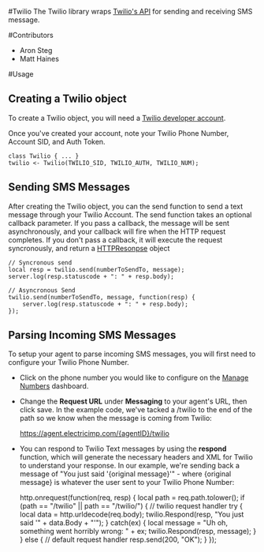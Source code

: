 #Twilio
The Twilio library wraps [Twilio's API](http://www.twilio.com/) for sending and receiving SMS message.

#Contributors
- Aron Steg
- Matt Haines

#Usage

## Creating a Twilio object

To create a Twilio object, you will need a [Twilio developer account](http://developers.twilio.com/).

Once you've created your account, note your Twilio Phone Number, Account SID, and Auth Token.

	class Twilio { ... }	
	twilio <- Twilio(TWILIO_SID, TWILIO_AUTH, TWILIO_NUM);
	
## Sending SMS Messages
After creating the Twilio object, you can the send function to send a text message through your Twilio Account. The send function takes an optional callback parameter. If you pass a callback, the message will be sent asynchronously, and your callback will fire when the HTTP request completes. If you don't pass a callback, it will execute the request syncronously, and return a [HTTPResonpse](http://electricimp.com/docs/api/HTTPResonse) object

	// Syncronous send
	local resp = twilio.send(numberToSendTo, message);
	server.log(resp.statuscode + ": " + resp.body);
	
	// Asyncronous Send
	twilio.send(numberToSendTo, message, function(resp) {
		server.log(resp.statuscode + ": " + resp.body); 
	});
	
## Parsing Incoming SMS Messages
To setup your agent to parse incoming SMS messages, you will first need to configure your Twilio Phone Number.

- Click on the phone number you would like to configure on the [Manage Numbers](https://www.twilio.com/user/account/phone-numbers/incoming) dashboard.
- Change the **Request URL** under **Messaging** to your agent's URL, then click save. In the example code, we've tacked a /twilio to the end of the path so we know when the message is coming from Twilio:

	https://agent.electricimp.com/{agentID}/twilio
	
- You can respond to Twilio Text messages by using the **respond** function, which will generate the necessary headers and XML for Twilio to understand your response. In our example, we're sending back a message of "You just said '{original message}'" - where {original message} is whatever the user sent to your Twilio Phone Number:

	http.onrequest(function(req, resp) {
		local path = req.path.tolower();
		if (path == "/twilio" || path == "/twilio/") {
			// twilio request handler
			try {
				local data = http.urldecode(req.body);
				twilio.Respond(resp, "You just said '" + data.Body + "'");
			} catch(ex) {
				local message = "Uh oh, something went horribly wrong: " + ex;
				twilio.Respond(resp, message);
			}
		} else {
			// default request handler
			resp.send(200, "OK");
		}
	});